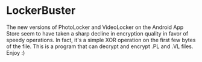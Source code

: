 # LockerBuster

The new versions of PhotoLocker and VideoLocker on the Android App Store seem to have taken a sharp decline in encryption quality in favor of speedy operations. In fact, it's a simple XOR operation on the first few bytes of the file. This is a program that can decrypt and encrypt .PL and .VL files.
Enjoy :)